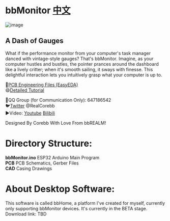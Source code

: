 # bbMonitor [中文](https://github.com/RealCorebb/bbMonitor/blob/main/README.md "中文")  
![image](https://github.com/RealCorebb/bbMonitor/blob/main/IMG/bbMonitor.jpg?raw=true)
## A Dash of Gauges
What if the performance monitor from your computer's task manager danced with vintage-style gauges? That's bbMonitor.
Imagine, as your computer hustles and bustles, the pointer prances around the dashboard like a lively critter; when it's smooth sailing, it sways with finesse. This delightful interaction lets you intuitively grasp what your computer is up to.

🔗[PCB Engineering Files (EasyEDA)](https://oshwhub.com/corebb/bblaser_pro "PCB Engineering Files")  
😄[Detailed Tutorial](https://afdian.net/a/kuruibb "Detailed Tutorial")

🐧QQ Group (for Communication Only): 647186542  
🐦[Twitter](https://twitter.com/RealCorebb "@RealCorebb") @RealCorebb  
▶️Video: [Youtube](https://www.youtube.com/watch?v=yFprzIGSGpM "Youtube") [Bilibili](https://www.bilibili.com/video/BV1q14y1W7TJ/ "Bilibili")  

Designed By Corebb With Love From bbREALM!

# Directory Structure:
**bbMonitor.ino** ESP32 Arduino Main Program  
**PCB** PCB Schematics, Gerber Files  
**CAD** Casing Drawings  

# About Desktop Software:  
This software is called bbHome, a platform I've created for myself, currently only supporting bbMonitor devices.
It's currently in the BETA stage. Download link: TBD